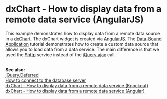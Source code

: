 # dxChart - How to display data from a remote data service (AngularJS)


<p>This example demonstrates how to display data from a remote data source in a <a href="http://chartjs.devexpress.com/Documentation/ApiReference/dxChart"><u>dxChart</u></a>. The dxChart widget is created via <a href="http://angularjs.org/"><u>AngularJS</u></a>. The <a href="http://phonejs.devexpress.com/Documentation/Tutorial/Getting_Started/Data-Bound_Application"><u>Data-Bound Application</u></a> tutorial demonstrates how to create a custom data source that allows you to load data from a data service. The main difference is that we used the <a href="http://docs.angularjs.org/api/ng.$http"><u>$http</u></a> service instead of the <a href="http://api.jquery.com/jquery.ajax/"><u>jQuery ajax</u></a> call.</p>
<p><br> <strong>See </strong><strong>also:</strong><br> <a href="http://api.jquery.com/category/deferred-object/"><u>jQuery.Deferred</u></a><u><br> </u><a href="https://www.devexpress.com/Support/Center/p/KA18840">How to connect to the database server</a><u><br> </u><a href="https://www.devexpress.com/Support/Center/p/E5054">dxChart - How to display data from a remote data service (Knockout)</a><br><a href="https://www.devexpress.com/Support/Center/p/T498842">dxChart - How to display data from a remote data service (Angular)</a></p>

<br/>


